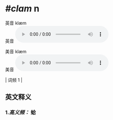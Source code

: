 # ***\#clam*** n
英音 klæm  
英音
<audio src="./media/clam-B.aac" controls="controls"></audio>

美音 klæm  
美音
<audio src="./media/clam.aac" controls="controls"></audio>



| 词频 1 |  

英文释义
---
### 1.*高义频：* **蛤**  


